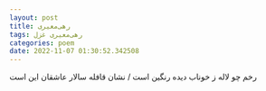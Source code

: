 ```yaml
---
layout: post
title: رهی‌معیری
tags: رهی‌معیری غزل
categories: poem
date: 2022-11-07 01:30:52.342508
---
```


رخم چو لاله ز خوناب دیده رنگین است / نشان قافله سالار عاشقان این است